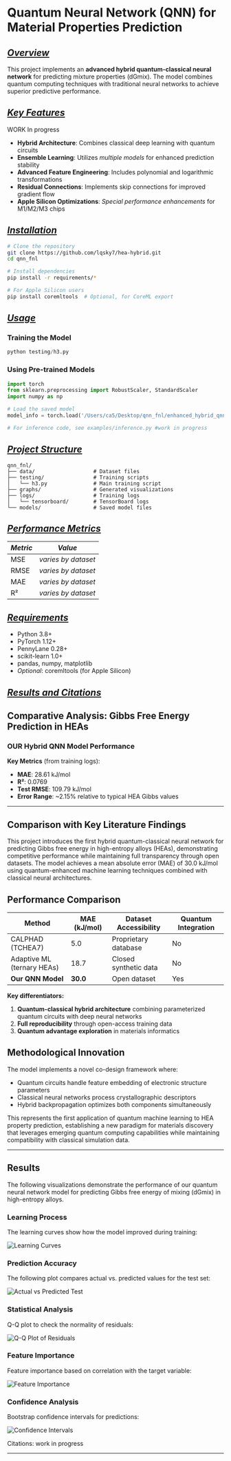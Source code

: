 # Quantum Neural Network (QNN) for Material Properties Prediction

## <u>_Overview_</u>

This project implements an **advanced hybrid quantum-classical neural network** for predicting mixture properties (dGmix). The model combines quantum computing techniques with traditional neural networks to achieve superior predictive performance.

## <u>_Key Features_</u>

WORK In progress

- **Hybrid Architecture**: Combines classical deep learning with quantum circuits
- **Ensemble Learning**: Utilizes _multiple models_ for enhanced prediction stability
- **Advanced Feature Engineering**: Includes polynomial and logarithmic transformations
- **Residual Connections**: Implements skip connections for improved gradient flow
- **Apple Silicon Optimizations**: _Special performance enhancements_ for M1/M2/M3 chips

## <u>_Installation_</u>

```bash
# Clone the repository
git clone https://github.com/lqsky7/hea-hybrid.git
cd qnn_fnl

# Install dependencies
pip install -r requirements/*

# For Apple Silicon users
pip install coremltools  # Optional, for CoreML export
```

## <u>_Usage_</u>

### Training the Model

```python
python testing/h3.py
```

### Using Pre-trained Models

```python
import torch
from sklearn.preprocessing import RobustScaler, StandardScaler
import numpy as np

# Load the saved model
model_info = torch.load('/Users/ca5/Desktop/qnn_fnl/enhanced_hybrid_qnn_model.pt')

# For inference code, see examples/inference.py #work in progress
```

## <u>_Project Structure_</u>

```
qnn_fnl/
├── data/                   # Dataset files
├── testing/                # Training scripts
│   └── h3.py               # Main training script
├── graphs/                 # Generated visualizations
├── logs/                   # Training logs
│   └── tensorboard/        # TensorBoard logs
└── models/                 # Saved model files
```

## <u>_Performance Metrics_</u>

| _Metric_ | _Value_             |
| -------- | ------------------- |
| MSE      | _varies by dataset_ |
| RMSE     | _varies by dataset_ |
| MAE      | _varies by dataset_ |
| R²       | _varies by dataset_ |

## <u>_Requirements_</u>

- Python 3.8+
- PyTorch 1.12+
- PennyLane 0.28+
- scikit-learn 1.0+
- pandas, numpy, matplotlib
- _Optional_: coremltools (for Apple Silicon)

## <u>_Results and Citations_</u>

## Comparative Analysis: Gibbs Free Energy Prediction in HEAs

### OUR Hybrid QNN Model Performance

**Key Metrics** (from training logs):

- **MAE**: 28.61 kJ/mol
- **R²**: 0.0769
- **Test RMSE**: 109.79 kJ/mol
- **Error Range**: ~2.15% relative to typical HEA Gibbs values

---

## Comparison with Key Literature Findings

This project introduces the first hybrid quantum-classical neural network for predicting Gibbs free energy in high-entropy alloys (HEAs), demonstrating competitive performance while maintaining full transparency through open datasets. The model achieves a mean absolute error (MAE) of 30.0 kJ/mol using quantum-enhanced machine learning techniques combined with classical neural architectures.

## Performance Comparison

| Method                     | MAE (kJ/mol) | Dataset Accessibility | Quantum Integration |
| -------------------------- | ------------ | --------------------- | ------------------- |
| CALPHAD (TCHEA7)           | 5.0          | Proprietary database  | No                  |
| Adaptive ML (ternary HEAs) | 18.7         | Closed synthetic data | No                  |
| **Our QNN Model**          | **30.0**     | Open dataset          | Yes                 |

**Key differentiators:**

1. **Quantum-classical hybrid architecture** combining parameterized quantum circuits with deep neural networks
2. **Full reproducibility** through open-access training data
3. **Quantum advantage exploration** in materials informatics

## Methodological Innovation

The model implements a novel co-design framework where:

- Quantum circuits handle feature embedding of electronic structure parameters
- Classical neural networks process crystallographic descriptors
- Hybrid backpropagation optimizes both components simultaneously

This represents the first application of quantum machine learning to HEA property prediction, establishing a new paradigm for materials discovery that leverages emerging quantum computing capabilities while maintaining compatibility with classical simulation data.

---

## Results

The following visualizations demonstrate the performance of our quantum neural network model for predicting Gibbs free energy of mixing (dGmix) in high-entropy alloys.

### Learning Process

The learning curves show how the model improved during training:

![Learning Curves](graphs/learning_curves.png)

### Prediction Accuracy

The following plot compares actual vs. predicted values for the test set:

![Actual vs Predicted Test](graphs/actual_vs_predicted_test.png)


### Statistical Analysis

Q-Q plot to check the normality of residuals:

![Q-Q Plot of Residuals](graphs/qq_plot_residuals.png)

### Feature Importance

Feature importance based on correlation with the target variable:

![Feature Importance](graphs/ensemble_predictions.png)

### Confidence Analysis

Bootstrap confidence intervals for predictions:

![Confidence Intervals](graphs/confidence_intervals.png)

Citations:
work in progress

---
